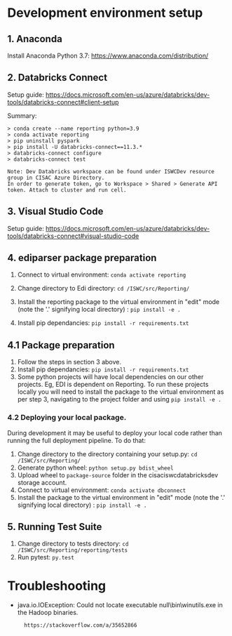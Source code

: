 # Development environment setup

## 1. Anaconda

Install Anaconda Python 3.7: https://www.anaconda.com/distribution/

## 2. Databricks Connect

Setup guide: https://docs.microsoft.com/en-us/azure/databricks/dev-tools/databricks-connect#client-setup

Summary:

    > conda create --name reporting python=3.9
    > conda activate reporting
    > pip uninstall pyspark
    > pip install -U databricks-connect==11.3.*
    > databricks-connect configure
    > databricks-connect test

    Note: Dev Databricks workspace can be found under ISWCDev resource group in CISAC Azure Directory.
    In order to generate token, go to Workspace > Shared > Generate API token. Attach to cluster and run cell.

## 3. Visual Studio Code

Setup guide: https://docs.microsoft.com/en-us/azure/databricks/dev-tools/databricks-connect#visual-studio-code

## 4. ediparser package preparation

1. Connect to virtual environment: `conda activate reporting`

2. Change directory to Edi directory: `cd /ISWC/src/Reporting/`
3. Install the reporting package to the virtual environment in "edit" mode (note the '.' signifying local directory) : `pip install -e .`
4. Install pip dependancies: `pip install -r requirements.txt`

## 4.1 Package preparation

1. Follow the steps in section 3 above.
2. Install pip dependancies: `pip install -r requirements.txt`
3. Some python projects will have local dependencies on our other projects. Eg, EDI is dependent on Reporting. To run these projects locally you will
   need to install the package to the virtual environment as per step 3, navigating to the project folder and using `pip install -e .`

### 4.2 Deploying your local package.

During development it may be useful to deploy your local code rather than running the full deployment pipeline. To do that:

1. Change directory to the directory containing your setup.py: `cd /ISWC/src/Reporting/`
2. Generate python wheel: `python setup.py bdist_wheel`
3. Upload wheel to `package-source` folder in the cisaciswcdatabricksdev storage account.
4. Connect to virtual environment: `conda activate dbconnect`
5. Install the package to the virtual environment in "edit" mode (note the '.' signifying local directory) : `pip install -e .`

## 5. Running Test Suite

1. Change directory to tests directory: `cd /ISWC/src/Reporting/reporting/tests`
2. Run pytest: `py.test`

# Troubleshooting

- java.io.IOException: Could not locate executable null\bin\winutils.exe in the Hadoop binaries.

      	https://stackoverflow.com/a/35652866
